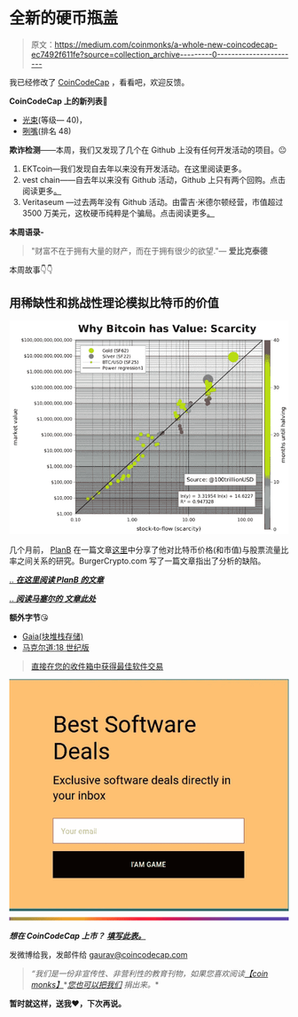 # 全新的硬币瓶盖

> 原文：<https://medium.com/coinmonks/a-whole-new-coincodecap-ec7492f611fe?source=collection_archive---------0----------------------->

我已经修改了 [CoinCodeCap](https://coincodecap.com) ，看看吧，欢迎反馈。

**CoinCodeCap 上的新列表**👏

*   [光束](https://twitter.com/coincodecap/status/1151754032173604864)(等级— 40)，
*   [咧嘴](https://twitter.com/coincodecap/status/1151564013127344128)(排名 48)

**欺诈检测**——本周，我们又发现了几个在 Github 上没有任何开发活动的项目。😐

1.  EKTcoin—我们发现自去年以来没有开发活动。在这里阅读更多。
2.  vest chain——自去年以来没有 Github 活动，Github 上只有两个回购。点击阅读更多[。](https://twitter.com/coincodecap/status/1153124987672203264)
3.  Veritaseum —过去两年没有 Github 活动。由雷吉·米德尔顿经营，市值超过 3500 万美元，这枚硬币纯粹是个骗局。点击阅读更多[。](https://twitter.com/coincodecap/status/1153130601785909254)

**本周语录-**

> "财富不在于拥有大量的财产，而在于拥有很少的欲望."— **爱比克泰德**

本周故事👇👇

## 用稀缺性和挑战性理论模拟比特币的价值

![](img/58d56fe63ac7dbca2a79dcced9b7e75b.png)

几个月前， [PlanB](https://medium.com/u/bcb63a182704?source=post_page-----ec7492f611fe--------------------------------) 在一篇文章[这里](/@100trillionUSD/modeling-bitcoins-value-with-scarcity-91fa0fc03e25)中分享了他对比特币价格(和市值)与股票流量比率之间关系的研究。BurgerCrypto.com 写了一篇文章指出了分析的缺陷。

[.. ***在这里阅读 PlanB 的文章***](/@100trillionUSD/modeling-bitcoins-value-with-scarcity-91fa0fc03e25)

[.. ***阅读马塞尔的*** ***文章此处***](/@marcelburger_13087/challenging-plan-b-a-review-of-modelling-bitcoins-value-with-scarcity-3d4e7e141286)

**额外字节**😘

*   [Gaia(块堆栈存储)](/coinmonks/gaia-df6b86a17d50)
*   [马克尔道:18 世纪版](/coinmonks/makerdao-18th-century-edition-bd15722d9193)

> [直接在您的收件箱中获得最佳软件交易](https://coincodecap.com/?utm_source=coinmonks)

[![](img/7c0b3dfdcbfea594cc0ae7d4f9bf6fcb.png)](https://coincodecap.com/?utm_source=coinmonks)![](img/4633014b1159cd95ca83a69a789bdfda.png)

***想在 CoinCodeCap 上市？*** [***填写此表。***](https://airtable.com/shrc4sXB70HPpuSM8?source=post_page---------------------------)

发微博给我，发邮件给 gaurav@coincodecap.com

> *“我们是一份非宣传性、非营利性的教育刊物，如果您喜欢阅读*[*【coin monks】*](https://medium.com/coinmonks?source=post_page---------------------------)*[*您也可以把我们*](/coinmonks/monks-need-your-help-7440418d67ec?source=post_page---------------------------) *捐出来。**

****暂时就这样，送我❤️，下次再说。****